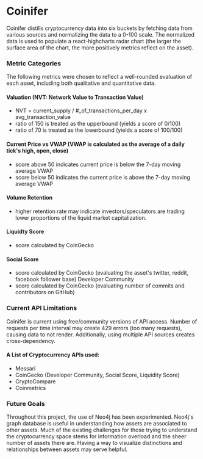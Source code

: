 # Coinifer

Coinifer distills cryptocurrency data into six buckets by fetching data from various sources and normalizing the data to a 0-100 scale.
The normalized data is used to populate a react-highcharts radar chart (the larger the surface area of the chart, the more positively metrics reflect on the asset).


### Metric Categories
The following metrics were chosen to reflect a well-rounded evaluation of each asset, including both qualitative and quantitative data. 

#### Valuation (NVT: Network Value to Transaction Value)
* NVT = current_supply / #_of_transactions_per_day x avg_transaction_value
* ratio of 150 is treated as the upperbound (yields a score of 0/100)
* ratio of 70 is treated as the lowerbound (yields a score of 100/100)

#### Current Price vs VWAP (VWAP is calculated as the average of a daily tick's high, open, close)
* score above 50 indicates current price is below the 7-day moving average VWAP 
* score below 50 indicates the current price is above the 7-day moving average VWAP

#### Volume Retention
* higher retention rate may indicate investors/speculators are trading lower proportions of the liquid market capitalization.

#### Liquidty Score
* score calculated by CoinGecko

#### Social Score
* score calculated by CoinGecko (evaluating the asset's twitter, reddit, facebook follower base)
Developer Community
* score calculated by CoinGecko (evaluating number of commits and contributors on GitHub)

### Current API Limitations

Coinifer is current using free/community versions of API access. Number of requests per time interval may create 429 errors (too many requests), causing data to not render.
Additionally, using multiple API sources creates cross-dependency.

#### A List of Cryptocurrency APIs used:
* Messari
* CoinGecko (Developer Community, Social Score, Liquidity Score)
* CryptoCompare
* Coinmetrics


### Future Goals

Throughout this project, the use of Neo4j has been experimented. Neo4j's graph database is useful in understanding how assets are associated to other assets.
Much of the existing challenges for those trying to understand the cryptocurrency space stems for information overload and the sheer number of assets there are.
Having a way to visualize distinctions and relationships between assets may serve helpful.
